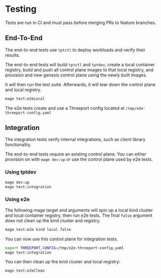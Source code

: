 # Testing

Tests are run in CI and must pass before merging PRs to feature branches.

## End-To-End

The end-to-end tests use `tptctl` to deploy workloads and verify their results.

The end-to-end tests will build `tptctl` and `tptdev`, create a local container
registry, build and push all control plane images to that local registry, and
provision and new genesis control plane using the newly built images.

It will then run the test suite.  Afterwards, it will tear down the control
plane and local registry.

```bash
mage test:e2eLocal
```

The e2e tests create and use a Threeport config located at `/tmp/e2e-threeport-config.yaml`

## Integration

The integration tests verify internal integrations, such as client library
functionality.

The end-to-end tests require an existing control plane.  You can either
provision on with `mage dev:up` or use the control plane used by e2e tests.

### Using tptdev

```bash
mage dev:up
mage test:integration
```

### Using e2e

The following mage target and arguments will spin up a local kind cluster and
local container registry, then run e2e tests.  The final `false` argument does
not clean up the kind cluster and registry.

```bash
mage test:e2e kind local false
```

You can now use this control plane for integration tests.

```bash
export THREEPORT_CONFIG=/tmp/e2e-threeport-config.yaml
mage test:integration
```

You can then clean up the kind cluster and local registry:

```bash
mage test:e2eClean
```

